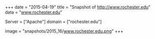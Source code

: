 
+++
date = "2015-04-19"
title = "Snapshot of http://www.rochester.edu"
data = "www.rochester.edu"

Server = ["Apache"]
domain = ["rochester.edu"]

  image = "snapshots/2015_16/www.rochester.edu.png"
+++
#
